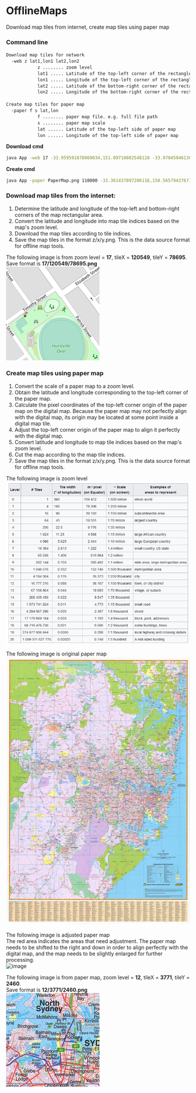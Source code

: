 # OfflineMaps  
 Download map tiles from internet, create map tiles using paper map  
  
### Command line  
```bash  
Download map tiles for network  
  -web z lat1,lon1 lat2,lon2  
            z ........ zoom level  
            lat1 ..... Latitude of the top-left corner of the rectangle  
            lon1 ..... Longitude of the top-left corner of the rectangle  
            lat2 ..... Latitude of the bottom-right corner of the rectangle  
            lon2 ..... Longitude of the bottom-right corner of the rectangle  
  
Create map tiles for paper map  
  -paper f s lat,lon  
            f ........ paper map file. e.g. full file path  
            s ........ paper map scale  
            lat ...... Latitude of the top-left side of paper map  
            lon ...... Longitude of the top-left side of paper map  
```  
  
**Download cmd**  
```bash  
java App -web 17 -33.959591878069034,151.09710802548128 -33.970459461303896,151.11512819536605  
```  
  
**Create cmd**  
```bash  
java App -paper PaperMap.png 110000 -33.361437897206116,150.56579437671328  
```  
  
### Download map tiles from the internet:  
1. Determine the latitude and longitude of the top-left and bottom-right corners of the map rectangular area.  
2. Convert the latitude and longitude into map tile indices based on the map's zoom level.  
3. Download the map tiles according to tile indices.  
4. Save the map tiles in the format z/x/y.png. This is the data source format for offline map tools.  
  
The following image is from zoom level = **17**, tileX = **120549**, tileY = **78695**.  
Save format is **17/120549/78695.png**  
![image](https://github.com/kachuu/OfflineMaps/blob/main/bin/17/120549/78695.png)  
  
### Create map tiles using paper map  
1. Convert the scale of a paper map to a zoom level.  
2. Obtain the latitude and longitude corresponding to the top-left corner of the paper map.  
3. Calculate the pixel coordinates of the top-left corner origin of the paper map on the digital map. Because the paper map may not perfectly align with the digital map, its origin may be located at some point inside a digital map tile.  
4. Adjust the top-left corner origin of the paper map to align it perfectly with the digital map.  
5. Convert latitude and longitude to map tile indices based on the map's zoom level.  
6. Cut the map according to the map tile indices.  
7. Save the map tiles in the format z/x/y.png. This is the data source format for offline map tools.  
  
The following image is zoom level  
![image](https://github.com/kachuu/OfflineMaps/blob/main/ZoomLevel.png)  
  
The following image is original paper map  
![image](https://github.com/kachuu/OfflineMaps/blob/main/PaperMap.jpeg)  
  
The following image is adjusted paper map  
The red area indicates the areas that need adjustment. The paper map needs to be shifted to the right and down in order to align perfectly with the digital map, and the map needs to be slightly enlarged for further processing.  
![image](https://github.com/kachuu/OfflineMaps/blob/main/bin/Test.png)  
  
The following image is from paper map, zoom level = **12**, tileX = **3771**, tileY = **2460**.  
Save format is **12/3771/2460.png**  
![image](https://github.com/kachuu/OfflineMaps/blob/main/bin/12/3771/2460.png)  
  
